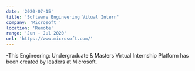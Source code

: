 ```yaml
---
date: '2020-07-15'
title: 'Software Engineering Vitual Intern'
company: 'Microsoft '
location: 'Remote'
range: 'Jun - Jul 2020'
url: 'https://www.microsoft.com/'
---
```


-This Engineering: Undergraduate & Masters Virtual Internship Platform has been created by leaders at Microsoft.
